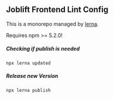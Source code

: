## Joblift Frontend Lint Config

This is a monorepo managed by [lerna](https://lernajs.io/).

Requires npm >= 5.2.0!


##### Checking if publish is needed
```
npx lerna updated
```

##### Release new Version
```
npx lerna publish
```
